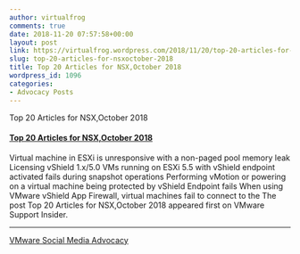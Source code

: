 ```yaml
---
author: virtualfrog
comments: true
date: 2018-11-20 07:57:58+00:00
layout: post
link: https://virtualfrog.wordpress.com/2018/11/20/top-20-articles-for-nsxoctober-2018/
slug: top-20-articles-for-nsxoctober-2018
title: Top 20 Articles for NSX,October 2018
wordpress_id: 1096
categories:
- Advocacy Posts
---
```


Top 20 Articles for NSX,October 2018

#### [Top 20 Articles for NSX,October 2018](http://bit.ly/2OSP7O7)

Virtual machine in ESXi is unresponsive with a non-paged pool memory leak Licensing vShield 1.x/5.0 VMs running on ESXi 5.5 with vShield endpoint activated fails during snapshot operations Performing vMotion or powering on a virtual machine being protected by vShield Endpoint fails When using VMware vShield App Firewall, virtual machines fail to connect to the The post Top 20 Articles for NSX,October 2018 appeared first on VMware Support Insider.

* * *

[VMware Social Media Advocacy](http://advocacy.vmware.com)

